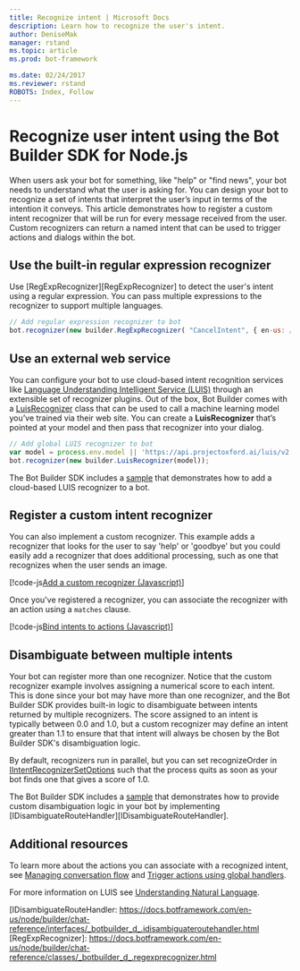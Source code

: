 ```yaml
---
title: Recognize intent | Microsoft Docs
description: Learn how to recognize the user's intent.
author: DeniseMak
manager: rstand
ms.topic: article
ms.prod: bot-framework

ms.date: 02/24/2017
ms.reviewer: rstand
ROBOTS: Index, Follow
---
```


# Recognize user intent using the Bot Builder SDK for Node.js


When users ask your bot for something, like "help" or "find news", your bot needs to understand what the user is asking for. 
You can design your bot to recognize a set of intents that interpret the user’s input in terms of the intention it conveys.
This article demonstrates how to register a custom intent recognizer that will be run for every message received from the user. 
Custom recognizers can return a named intent that can be used to trigger actions and dialogs within the bot.

## Use the built-in regular expression recognizer
Use [RegExpRecognizer][RegExpRecognizer] to detect the user's intent using a regular expression. You can pass multiple expressions to the recognizer to support multiple languages. 

``` javascript
// Add regular expression recognizer to bot
bot.recognizer(new builder.RegExpRecognizer( "CancelIntent", { en-us: /^(cancel|nevermind)/i, ja-jp: /^(キャンセル)/ }));
```

## Use an external web service
You can configure your bot to use cloud-based intent recognition services like [Language Understanding Intelligent Service (LUIS)][LUIS] through an extensible set of recognizer plugins. Out of the box, Bot Builder comes with a [LuisRecognizer][LuisRecognizer] class that can be used to call a machine learning model you’ve trained via their web site. You can create a **LuisRecognizer** that’s pointed at your model and then pass that recognizer into your dialog.

``` javascript
// Add global LUIS recognizer to bot
var model = process.env.model || 'https://api.projectoxford.ai/luis/v2.0/apps/c413b2ef-382c-45bd-8ff0-f76d60e2a821?subscription-key=6d0966209c6e4f6b835ce34492f3e6d9';
bot.recognizer(new builder.LuisRecognizer(model));
```

The Bot Builder SDK includes a [sample][LUISSample] that demonstrates how to add a cloud-based LUIS recognizer to a bot.



## Register a custom intent recognizer
You can also implement a custom recognizer. This example adds a recognizer that looks for the user to say 'help' or 'goodbye' but you could easily add a 
recognizer that does additional processing, such as one that recognizes when the user sends an image. 


[!code-js[Add a custom recognizer (Javascript)](~/includes/code/node-howto-recognize-intent.js#addCustomRecognizer)]

Once you've registered a recognizer, you can associate the recognizer with an action using a `matches` clause.

[!code-js[Bind intents to actions (Javascript)](~/includes/code/node-howto-recognize-intent.js#bindIntentsToActions)]



## Disambiguate between multiple intents

Your bot can register more than one recognizer. Notice that the custom recognizer example involves assigning a numerical score to each intent. This is done since your bot may have more than one recognizer, and the Bot Builder SDK provides built-in logic to disambiguate between intents returned by multiple recognizers. The score assigned to an intent is typically between 0.0 and 1.0, but a custom recognizer may define an intent greater than 1.1 to ensure that that intent will always be chosen by the Bot Builder SDK's disambiguation logic. 

By default, recognizers run in parallel, but you can set recognizeOrder in [IIntentRecognizerSetOptions][IntentRecognizerSetOptions] such that the process quits as soon as your bot finds one that gives a score of 1.0.

The Bot Builder SDK includes a [sample][DisambiguationSample] that demonstrates how to provide custom disambiguation logic in your bot by implementing [IDisambiguateRouteHandler][IDisambiguateRouteHandler].



## Additional resources

To learn more about the actions you can associate with a recognized intent, see [Managing conversation flow](~/nodejs/manage-conversation-flow.md) and [Trigger actions using global handlers](~/nodejs/global-handlers.md).

For more information on LUIS see [Understanding Natural Language][LUISConcepts]. <!-- TODO: links to new Intelligence section? -->

[LUIS]: https://www.luis.ai/
[IMessage]: http://docs.botframework.com/en-us/node/builder/chat-reference/interfaces/_botbuilder_d_.imessage
[IntentRecognizerSetOptions]: https://docs.botframework.com/en-us/node/builder/chat-reference/interfaces/_botbuilder_d_.iintentrecognizersetoptions.html
[LuisRecognizer]: https://docs.botframework.com/en-us/node/builder/chat-reference/classes/_botbuilder_d_.luisrecognizer
[LUISSample]: https://github.com/Microsoft/BotBuilder/blob/master/Node/examples/basics-naturalLanguage/app.js
[LUISConcepts]: https://docs.botframework.com/en-us/node/builder/guides/understanding-natural-language/
[DisambiguationSample]: https://github.com/Microsoft/BotBuilder/tree/master/Node/examples/feature-onDisambiguateRoute
[IDisambiguateRouteHandler: https://docs.botframework.com/en-us/node/builder/chat-reference/interfaces/_botbuilder_d_.idisambiguateroutehandler.html
[RegExpRecognizer]: https://docs.botframework.com/en-us/node/builder/chat-reference/classes/_botbuilder_d_.regexprecognizer.html